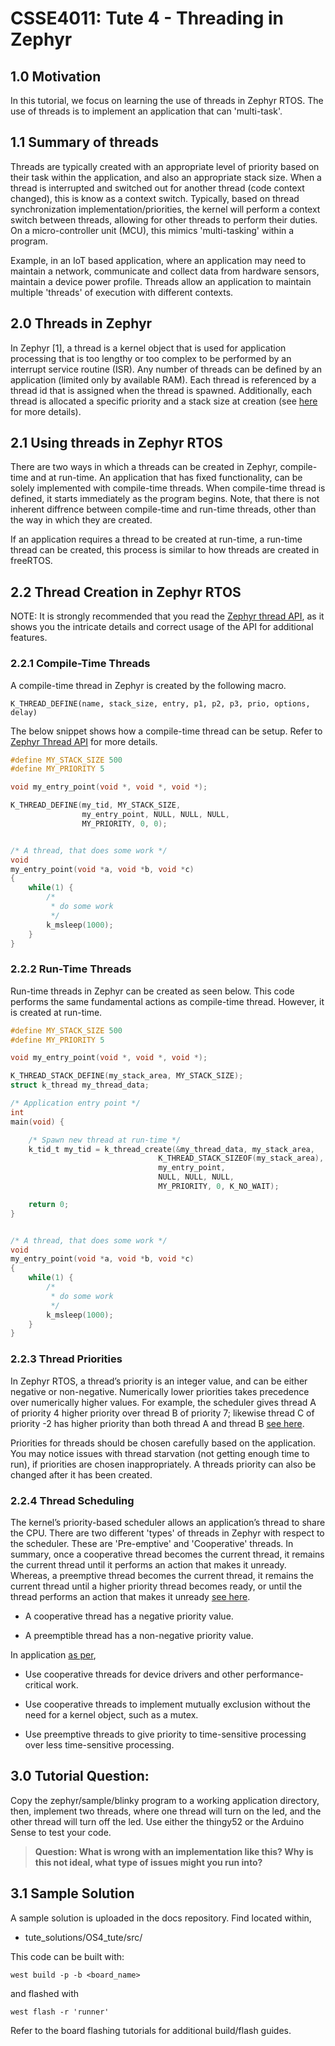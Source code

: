# CSSE4011: Tute 4 - Threading in Zephyr    

## **1.0 Motivation**

In this tutorial, we focus on learning the use of threads in Zephyr RTOS. The use of threads is to implement an application that can 'multi-task'.

## **1.1 Summary of threads**

Threads are typically created with an appropriate level of priority based on their task within the application, and also an appropriate stack size. When a thread is interrupted and switched out for another thread (code context changed), this is know as a context switch. Typically, based on thread synchronization implementation/priorities, the kernel will perform a context switch between threads, allowing for other threads to perform their duties. On a micro-controller unit (MCU), this mimics 'multi-tasking' within a program.


Example, in an IoT based application, where an application may need to maintain a network, communicate and collect data from hardware sensors, maintain a device power profile. Threads allow an application to maintain multiple 'threads' of execution with different contexts.


## **2.0 Threads in Zephyr**

In Zephyr [1], a thread is a kernel object that is used for application processing that is too lengthy or too complex to be performed by an interrupt service routine (ISR). Any number of threads can be defined by an application (limited only by available RAM). Each thread is referenced by a thread id that is assigned when the thread is spawned. Additionally, each thread is allocated a specific priority and a stack size at creation (see [here](https://docs.zephyrproject.org/latest/reference/kernel/threads/index.html) for more details).

## **2.1 Using threads in Zephyr RTOS**

There are two ways in which a threads can be created in Zephyr, compile-time and at run-time. An application that has fixed functionality, can be solely implemented with compile-time threads. When compile-time thread is defined, it starts immediately as the program begins. Note, that there is not inherent diffrence between compile-time and run-time threads, other than the way in which they are created.

If an application requires a thread to be created at run-time, a run-time thread can be created, this process is similar to how threads are created in freeRTOS. 

## **2.2 Thread Creation in Zephyr RTOS**

NOTE: It is strongly recommended that you read the [Zephyr thread API](https://docs.zephyrproject.org/latest/reference/kernel/threads/index.html), as it shows you the intricate details and correct usage of the API for additional features.

### **2.2.1 Compile-Time Threads**

A compile-time thread in Zephyr is created by the following macro.
```
K_THREAD_DEFINE(name, stack_size, entry, p1, p2, p3, prio, options, delay)
```

The below snippet shows how a compile-time thread can be setup. Refer to [Zephyr Thread API](https://docs.zephyrproject.org/latest/reference/kernel/threads/index.html) for more details.

```C
#define MY_STACK_SIZE 500
#define MY_PRIORITY 5

void my_entry_point(void *, void *, void *);

K_THREAD_DEFINE(my_tid, MY_STACK_SIZE,
                my_entry_point, NULL, NULL, NULL,
                MY_PRIORITY, 0, 0);


/* A thread, that does some work */
void
my_entry_point(void *a, void *b, void *c)
{
    while(1) {
        /*
         * do some work
         */
        k_msleep(1000);
    }
}
```

### **2.2.2 Run-Time Threads**

Run-time threads in Zephyr can be created as seen below. This code performs the same fundamental actions as compile-time thread. However, it is created at run-time. 

```C
#define MY_STACK_SIZE 500
#define MY_PRIORITY 5

void my_entry_point(void *, void *, void *);

K_THREAD_STACK_DEFINE(my_stack_area, MY_STACK_SIZE);
struct k_thread my_thread_data;

/* Application entry point */
int
main(void) {

    /* Spawn new thread at run-time */
    k_tid_t my_tid = k_thread_create(&my_thread_data, my_stack_area,
                                 K_THREAD_STACK_SIZEOF(my_stack_area),
                                 my_entry_point,
                                 NULL, NULL, NULL,
                                 MY_PRIORITY, 0, K_NO_WAIT);

    return 0;
}


/* A thread, that does some work */
void
my_entry_point(void *a, void *b, void *c)
{
    while(1) {
        /*
         * do some work
         */
        k_msleep(1000);
    }
}
```

### **2.2.3 Thread Priorities**

In Zephyr RTOS, a thread’s priority is an integer value, and can be either negative or non-negative. Numerically lower priorities takes precedence over numerically higher values. For example, the scheduler gives thread A of priority 4 higher priority over thread B of priority 7; likewise thread C of priority -2 has higher priority than both thread A and thread B [see here](https://docs.zephyrproject.org/latest/reference/kernel/threads/index.html).

Priorities for threads should be chosen carefully based on the application. You may notice issues with thread starvation (not getting enough time to run), if priorities are chosen inappropriately. A threads priority can also be changed after it has been created. 


### **2.2.4 Thread Scheduling**

The kernel’s priority-based scheduler allows an application’s thread to share the CPU. There are two different 'types' of threads in Zephyr with respect to the scheduler. These are 'Pre-emptive' and 'Cooperative' threads. In summary, once a cooperative thread becomes the current thread, it remains the current thread until it performs an action that makes it unready. Whereas, a preemptive thread becomes the current thread, it remains the current thread until a higher priority thread becomes ready, or until the thread performs an action that makes it unready [see here](https://docs.zephyrproject.org/latest/reference/kernel/scheduling/index.html).


* A cooperative thread has a negative priority value. 

* A preemptible thread has a non-negative priority value. 



In application [as per](https://docs.zephyrproject.org/latest/reference/kernel/scheduling/index.html), 

* Use cooperative threads for device drivers and other performance-critical work.

* Use cooperative threads to implement mutually exclusion without the need for a kernel object, such as a mutex.

* Use preemptive threads to give priority to time-sensitive processing over less time-sensitive processing.


## **3.0 Tutorial Question:**

Copy the zephyr/sample/blinky program to a working application directory, then, implement two threads, where one thread will turn on the led, and the other thread will turn off the led. Use either the thingy52 or the Arduino Sense to test your code.

>**Question: What is wrong with an implementation like this? Why is this not ideal, what type of issues might you run into?**

## **3.1 Sample Solution**

A sample solution is uploaded in the docs repository. Find located within,

* tute_solutions/OS4_tute/src/


This code can be built with:

```SHELL
west build -p -b <board_name>
```

and flashed with
```SHELL
west flash -r 'runner'
```

Refer to the board flashing tutorials for additional build/flash guides.